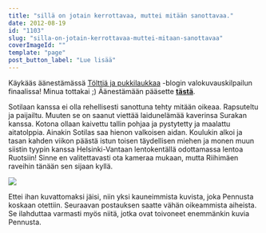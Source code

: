 ```yaml
---
title: "sillä on jotain kerrottavaa, muttei mitään sanottavaa."
date: 2012-08-19
id: "1103"
slug: "silla-on-jotain-kerrottavaa-muttei-mitaan-sanottavaa"
coverImageId: ""
template: "page"
post_button_label: "Lue lisää"
---
```


Käykääs äänestämässä [Tölttiä ja pukkilaukkaa](http://tolttiajapukkilaukkaa.blogspot.fi/) -blogin valokuvauskilpailun finaalissa! Minua tottakai ;) Äänestämään pääsette [**tästä**](http://tolttiajapukkilaukkaa.blogspot.fi/2012/08/valokuvauskilpailun-finalistit.html).

Sotilaan kanssa ei olla rehellisesti sanottuna tehty mitään oikeaa. Rapsuteltu ja paijailtu. Muuten se on saanut viettää laidunelämää kaverinsa Surakan kanssa. Kotona ollaan kaivettu tallin pohjaa ja pystytetty ja maalattu aitatolppia. Ainakin Sotilas saa hienon valkoisen aidan. Koulukin alkoi ja tasan kahden viikon päästä istun toisen täydellisen miehen ja monen muun siistin tyypin kanssa Helsinki-Vantaan lentokentällä odottamassa lentoa Ruotsiin! Sinne en valitettavasti ota kameraa mukaan, mutta Riihimäen raveihin tänään sen sijaan kyllä.

[![](/images/IMG_6082_.jpg)](http://2.bp.blogspot.com/-huRUHh0-4hc/UDCwx_mNnqI/AAAAAAAABDw/T4s98OHVM3g/s1600/IMG_6082_.jpg)

Ettei ihan kuvattomaksi jäisi, niin yksi kauneimmista kuvista, joka Pennusta koskaan otettiin. Seuraavan postauksen saatte vähän oikeammista aiheista. Se ilahduttaa varmasti myös niitä, jotka ovat toivoneet enemmänkin kuvia Pennusta.
